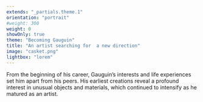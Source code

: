 ```yaml
---
extends: "_partials.theme.1"
orientation: "portrait"
#weight: 300
weight: 0
showOnly: true
theme: "Becoming Gauguin"
title: "An artist searching for  a new direction"
image: "casket.png"
lightbox: "lorem"
---
```


From the beginning of his career, Gauguin’s interests and life experiences set him apart from his peers. His earliest creations reveal a profound interest in unusual objects and materials, which continued to intensify as he matured as an artist.

